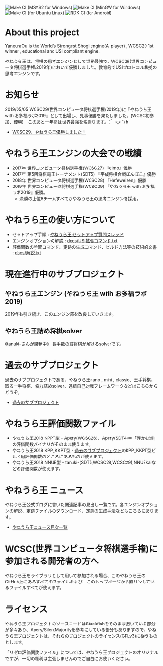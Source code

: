 ![Make CI (MSYS2 for Windows)](https://github.com/mizar/YaneuraOu/workflows/Make%20CI%20(MSYS2%20for%20Windows)/badge.svg?event=push)
![Make CI (MinGW for Windows)](https://github.com/mizar/YaneuraOu/workflows/Make%20CI%20(MinGW%20for%20Windows)/badge.svg?event=push)
![Make CI (for Ubuntu Linux)](https://github.com/mizar/YaneuraOu/workflows/Make%20CI%20(for%20Ubuntu%20Linux)/badge.svg?event=push)
![NDK CI (for Android)](https://github.com/mizar/YaneuraOu/workflows/NDK%20CI%20(for%20Android)/badge.svg?event=push)

# About this project

YaneuraOu is the World's Strongest Shogi engine(AI player) , WCSC29 1st winner , educational and USI compliant engine.

やねうら王は、将棋の思考エンジンとして世界最強で、WCSC29(世界コンピュータ将棋選手権/2019年)において優勝しました。教育的でUSIプロトコル準拠の思考エンジンです。


# お知らせ

2019/05/05 WCSC29(世界コンピュータ将棋選手権/2019年)に『やねうら王 with お多福ラボ2019』として出場し、見事優勝を果たしました。(WCSC初参加、優勝)　このあと一年間は世界最強を名乗ります。(｀･ω･´)ｂ
- [WCSC29、やねうら王優勝しました！](http://yaneuraou.yaneu.com/2019/05/06/wcsc29%E3%80%81%E3%82%84%E3%81%AD%E3%81%86%E3%82%89%E7%8E%8B%E5%84%AA%E5%8B%9D%E3%81%97%E3%81%BE%E3%81%97%E3%81%9F%EF%BC%81/)


# やねうら王エンジンの大会での戦績

- 2017年 世界コンピュータ将棋選手権(WCSC27) 『elmo』優勝
- 2017年 第5回将棋電王トーナメント(SDT5) 『平成将棋合戦ぽんぽこ』優勝
- 2018年 世界コンピュータ将棋選手権(WCSC28) 『Hefeweizen』優勝
- 2019年 世界コンピュータ将棋選手権(WCSC29) 『やねうら王 with お多福ラボ2019』優勝。
  - 決勝の上位8チームすべてがやねうら王の思考エンジンを採用。


# やねうら王の使い方について

  - セットアップ手順 : [やねうら王 セットアップ質問スレッド](http://yaneuraou.yaneu.com/2017/05/04/%E3%82%84%E3%81%AD%E3%81%86%E3%82%89%E7%8E%8B-%E3%82%BB%E3%83%83%E3%83%88%E3%82%A2%E3%83%83%E3%83%97%E8%B3%AA%E5%95%8F%E3%82%B9%E3%83%AC%E3%83%83%E3%83%89/)
  - エンジンオプションの解説 : [docs/USI拡張コマンド.txt](docs/USI%E6%8B%A1%E5%BC%B5%E3%82%B3%E3%83%9E%E3%83%B3%E3%83%89.txt)
  - 評価関数の学習コマンド、定跡の生成コマンド、ビルド方法等の技術的文書 : [docs/解説.txt](/docs/%E8%A7%A3%E8%AA%AC.txt)


# 現在進行中のサブプロジェクト

## やねうら王エンジン (やねうら王 with お多福ラボ 2019)

2019年も引き続き、このエンジン部を改良していきます。

## やねうら王詰め将棋solver

《tanuki-さんが開発中》 長手数の詰将棋が解けるsolverです。

# 過去のサブプロジェクト

過去のサブプロジェクトである、やねうら王nano , mini , classic、王手将棋、取る一手将棋、協力詰めsolver、連続自己対戦フレームワークなどはこちらからどうぞ。

- [過去のサブプロジェクト](/docs/README2017.md)

# やねうら王評価関数ファイル

- やねうら王2018 KPPT型 - Apery(WCSC26)、Apery(SDT4)＝「浮かむ瀬」の評価関数バイナリがそのまま使えます。
- やねうら王2018 KPP_KKPT型 - [過去のサブプロジェクト](/docs/README2017.md)のKPP_KKPT型ビルド用評価関数のところにあるものが使えます。
- やねうら王2018 NNUE型 - tanuki-(SDT5,WCSC28,WCSC29),NNUEkaiなどの評価関数が使えます。

# やねうら王 ニュース

やねうら王公式ブログに書いた関連記事の見出し一覧です。各エンジンオプションの解説、定跡ファイルのダウンロード、定跡の生成手法などもこちらにあります。

  - [やねうら王ニュース目次一覧](docs/news.md)

# WCSC(世界コンピュータ将棋選手権)に参加される開発者の方へ

やねうら王をライブラリとして用いて参加される場合、このやねうら王のGitHub上にあるすべてのファイルおよび、このトップページから直リンしているファイルすべてが使えます。

# ライセンス

やねうら王プロジェクトのソースコードはStockfishをそのまま用いている部分が多々あり、Apery/SilentMajorityを参考にしている部分もありますので、やねうら王プロジェクトは、それらのプロジェクトのライセンス(GPLv3)に従うものとします。

「リゼロ評価関数ファイル」については、やねうら王プロジェクトのオリジナルですが、一切の権利は主張しませんのでご自由にお使いください。
